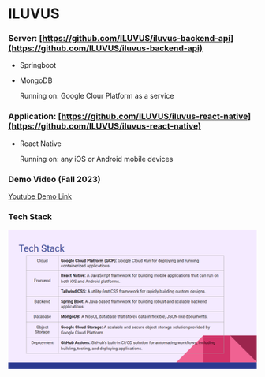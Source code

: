 # ILUVUS

### Server: [https://github.com/ILUVUS/iluvus-backend-api](https://github.com/ILUVUS/iluvus-backend-api)

- Springboot
- MongoDB

  Running on: Google Clour Platform as a service

### Application: [https://github.com/ILUVUS/iluvus-react-native](https://github.com/ILUVUS/iluvus-react-native)

- React Native

  Running on: any iOS or Android mobile devices

### Demo Video (Fall 2023)

[Youtube Demo Link](https://youtu.be/9GoiHex7bkk)

### Tech Stack

![image](https://github.com/ILUVUS/.github/blob/main/profile/img/tech_stack.png)


